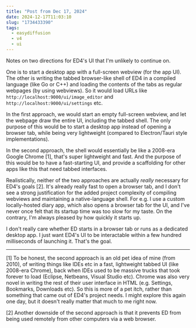 ```yaml
---
title: "Post from Dec 17, 2024"
date: 2024-12-17T11:03:10
slug: "1734433390"
tags:
  - easydiffusion
  - v4
  - ui
---
```


Notes on two directions for ED4's UI that I'm unlikely to continue on.

One is to start a desktop app with a full-screen webview (for the app UI). The other is writing the tabbed browser-like shell of ED4 in a compiled language (like Go or C++) and loading the contents of the tabs as regular webpages (by using webviews). So it would load URLs like `http://localhost:9000/ui/image_editor` and `http://localhost:9000/ui/settings` etc.

In the first approach, we would start an empty full-screen webview, and let the webpage draw the entire UI, including the tabbed shell. The only purpose of this would be to start a desktop app instead of opening a browser tab, while being very lightweight (compared to Electron/Tauri style implementations).

In the second approach, the shell would essentially be like a 2008-era Google Chrome [1], that's super lightweight and fast. And the purpose of this would be to have a fast-starting UI, and provide a scaffolding for other apps like this that need tabbed interfaces.

Realistically, neither of the two approaches are actually *really* necessary for ED4's goals [2]. It's already really fast to open a browser tab, and I don't see a strong justification for the added project complexity of compiling webviews and maintaining a native-language shell. For e.g. I use a custom locally-hosted diary app, which also opens a browser tab for the UI, and I've never once felt that its startup time was too slow for my taste. On the contrary, I'm always pleased by how quickly it starts up.

I don't really care whether ED starts in a browser tab or runs as a dedicated desktop app. I just want ED4's UI to be interactable within a few hundred milliseconds of launching it. That's the goal.

---

[1] To be honest, the second approach is an old pet idea of mine (from 2010), of writing things like IDEs etc in a fast, lightweight tabbed UI (like 2008-era Chrome), back when IDEs used to be massive trucks that took forever to load (Eclipse, Netbeans, Visual Studio etc). Chrome was also very novel in writing the rest of their user interface in HTML (e.g. Settings, Bookmarks, Downloads etc). So this is more of a pet itch, rather than something that came out of ED4's project needs. I might explore this again one day, but it doesn't really matter that much to me right now.

[2] Another downside of the second approach is that it prevents ED from being used remotely from other computers via a web browser.